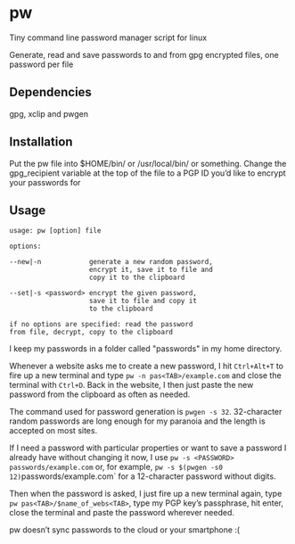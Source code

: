 # pw
Tiny command line password manager script for linux

Generate, read and save passwords to and from gpg encrypted files, one password per file

## Dependencies
gpg, xclip and pwgen

## Installation
Put the pw file into $HOME/bin/ or /usr/local/bin/ or something. Change the gpg_recipient variable at the top of the file to a PGP ID you’d like to encrypt your passwords for

## Usage
```
usage: pw [option] file

options:

--new|-n            generate a new random password,
                    encrypt it, save it to file and
                    copy it to the clipboard

--set|-s <password> encrypt the given password,
                    save it to file and copy it
                    to the clipboard

if no options are specified: read the password
from file, decrypt, copy to the clipboard
```

I keep my passwords in a folder called "passwords" in my home directory.

Whenever a website asks me to create a new password, I hit `Ctrl+Alt+T` to fire up a new terminal and type `pw -n pas<TAB>/example.com` and close the terminal with `Ctrl+D`. Back in the website, I then just paste the new password from the clipboard as often as needed.

The command used for password generation is `pwgen -s 32`. 32-character random passwords are long enough for my paranoia and the length is accepted on most sites.

If I need a password with particular properties or want to save a password I already have without changing it now, I use `pw -s <PASSWORD> passwords/example.com` or, for example, `pw -s $(pwgen -s0 12)`passwords/example.com` for a 12-character password without digits.

Then when the password is asked, I just fire up a new terminal again, type `pw pas<TAB>/$name_of_webs<TAB>`, type my PGP key’s passphrase, hit enter, close the terminal and paste the password wherever needed.

pw doesn’t sync passwords to the cloud or your smartphone :(

